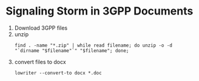 # Signaling Storm in 3GPP Documents

1. Download 3GPP files
2. unzip
   ```
   find . -name "*.zip" | while read filename; do unzip -o -d "`dirname "$filename"`" "$filename"; done;
   ```
3. convert files to docx
   ```
   lowriter --convert-to docx *.doc
   ```
